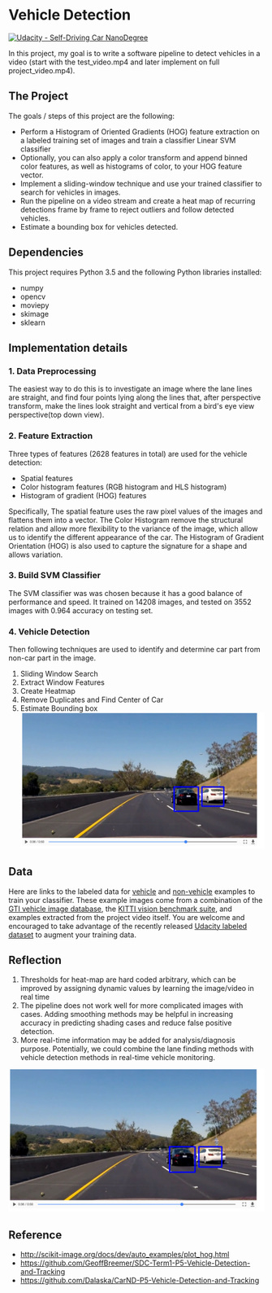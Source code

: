 # Vehicle Detection
[![Udacity - Self-Driving Car NanoDegree](https://s3.amazonaws.com/udacity-sdc/github/shield-carnd.svg)](http://www.udacity.com/drive)


In this project, my goal is to write a software pipeline to detect vehicles in a video (start with the test_video.mp4 and later implement on full project_video.mp4).

The Project
---

The goals / steps of this project are the following:

* Perform a Histogram of Oriented Gradients (HOG) feature extraction on a labeled training set of images and train a classifier Linear SVM classifier
* Optionally, you can also apply a color transform and append binned color features, as well as histograms of color, to your HOG feature vector.
* Implement a sliding-window technique and use your trained classifier to search for vehicles in images.
* Run the pipeline on a video stream and create a heat map of recurring detections frame by frame to reject outliers and follow detected vehicles.
* Estimate a bounding box for vehicles detected.



## Dependencies
This project requires Python 3.5 and the following Python libraries installed:
* numpy
* opencv
* moviepy
* skimage
* sklearn


Implementation details
---
### 1. Data Preprocessing

The easiest way to do this is to investigate an image where the lane lines are straight, and find four points lying along the lines that, after perspective transform, make the lines look straight and vertical from a bird's eye view perspective(top down view).

### 2. Feature Extraction
Three types of features (2628 features in total) are used for the vehicle detection:
- Spatial features
- Color histogram features (RGB histogram and HLS histogram)
- Histogram of gradient (HOG) features


Specifically, The spatial feature uses the raw pixel values of the images and flattens them into a vector.  The Color Histogram remove the structural relation and allow more flexibility to the variance of the image, which allow us to identify the different appearance of the car.  The Histogram of Gradient Orientation (HOG) is also used to capture the signature for a shape and allows variation.


### 3. Build SVM Classifier

The SVM classifier was was chosen because it has a good balance of performance and speed.  It trained on 14208 images, and tested on 3552 images with 0.964 accuracy on testing set.    

### 4. Vehicle Detection
Then following techniques are used to identify and determine car part from non-car part in the image.

1. Sliding Window Search
2. Extract Window Features  
3. Create Heatmap
4. Remove Duplicates and Find Center of Car
5. Estimate Bounding box
![img](examples/vehicle-tracking-sample.png)


## Data
Here are links to the labeled data for [vehicle](https://s3.amazonaws.com/udacity-sdc/Vehicle_Tracking/vehicles.zip) and [non-vehicle](https://s3.amazonaws.com/udacity-sdc/Vehicle_Tracking/non-vehicles.zip) examples to train your classifier.  These example images come from a combination of the [GTI vehicle image database](http://www.gti.ssr.upm.es/data/Vehicle_database.html), the [KITTI vision benchmark suite](http://www.cvlibs.net/datasets/kitti/), and examples extracted from the project video itself.   You are welcome and encouraged to take advantage of the recently released [Udacity labeled dataset](https://github.com/udacity/self-driving-car/tree/master/annotations) to augment your training data.  


## Reflection
1. Thresholds for heat-map are hard coded arbitrary, which can be improved by assigning dynamic values by learning the image/video in real time
2. The pipeline does not work well for more complicated images with cases.   Adding smoothing methods may be helpful in increasing accuracy in predicting shading cases and reduce false positive detection.
3. More real-time information may be added for analysis/diagnosis purpose.  Potentially, we could combine the lane finding methods with vehicle detection methods in real-time vehicle monitoring.

![img](examples/vehicle-tracking-sample.png)


Reference
---
- http://scikit-image.org/docs/dev/auto_examples/plot_hog.html
- https://github.com/GeoffBreemer/SDC-Term1-P5-Vehicle-Detection-and-Tracking
- https://github.com/Dalaska/CarND-P5-Vehicle-Detection-and-Tracking
